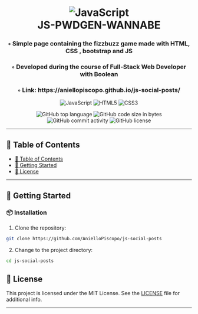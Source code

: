 <div align="center">
<h1 align="center">
<img src="https://img.shields.io/badge/JavaScript-F7DF1E.svg?style&logo=JavaScript&logoColor=black" alt="JavaScript" />
<br>JS-PWDGEN-WANNABE
</h1>
<h3>◦ Simple page containing the fizzbuzz game made with HTML, CSS , bootstrap and JS</h3>
<h3>◦ Developed during the course of Full-Stack Web Developer with Boolean</h3>
<h3>◦ Link: https://aniellopiscopo.github.io/js-social-posts/</h3>

<p align="center">
<img src="https://img.shields.io/badge/JavaScript-F7DF1E.svg?style&logo=JavaScript&logoColor=black" alt="JavaScript" />
<img src="https://img.shields.io/badge/HTML5-E34F26.svg?style&logo=HTML5&logoColor=white" alt="HTML5" />
  <img src="https://img.shields.io/badge/CSS3-E34F26.svg?style&logo=CSS3&logoColor=white" alt="CSS3" />
</p>
<img src="https://img.shields.io/github/languages/top/AnielloPiscopo/js-social-posts?style&color=5D6D7E" alt="GitHub top language" />
<img src="https://img.shields.io/github/languages/code-size/AnielloPiscopo/js-social-posts?style&color=5D6D7E" alt="GitHub code size in bytes" />
<img src="https://img.shields.io/github/commit-activity/m/AnielloPiscopo/js-social-posts?style&color=5D6D7E" alt="GitHub commit activity" />
<img src="https://img.shields.io/github/license/AnielloPiscopo/js-social-posts?style&color=5D6D7E" alt="GitHub license" />
</div>

---

## 📒 Table of Contents
- [📒 Table of Contents](#-table-of-contents)
- [🚀 Getting Started](#-getting-started)
- [📄 License](#-license)

---

## 🚀 Getting Started

### 📦 Installation

1. Clone the repository:
```sh
git clone https://github.com/AnielloPiscopo/js-social-posts
```

2. Change to the project directory:
```sh
cd js-social-posts
```

## 📄 License

This project is licensed under the MIT License. See the [LICENSE](./LICENSE) file for additional info.

---

